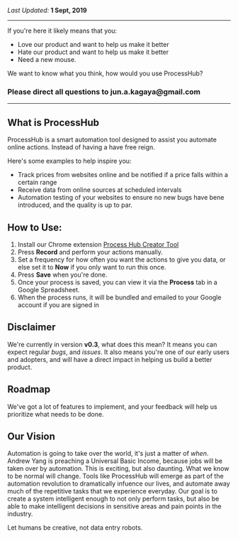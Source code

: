 _Last Updated:_ __1 Sept, 2019__

---

If you're here it likely means that you:
- Love our product and want to help us make it better
- Hate our product and want to help us make it better
- Need a new mouse. 

We want to know what you think, how would you use ProcessHub?
### Please direct all questions to __jun.a.kagaya@gmail.com__

---

## What is ProcessHub

ProcessHub is a smart automation tool designed to assist you automate online actions. 
Instead of having a have free reign.

Here's some examples to help inspire you:
- Track prices from websites online and be notified if a price falls within a certain range
- Receive data from online sources at scheduled intervals
- Automation testing of your websites to ensure no new bugs have bene introduced, and the quality is up to par.

## How to Use:

1. Install our Chrome extension [Process Hub Creator Tool](https://chrome.google.com/webstore/detail/processhub-creator-tool/ipfoehnmpmmpljcaakgenkcddjbfapan)
1. Press __Record__ and perform your actions manually.
1. Set a frequency for how often you want the actions to give you data, or else set it to __Now__ if you only want to run this once.
1. Press __Save__ when you're done.
1. Once your process is saved, you can view it via the __Process__ tab in a Google Spreadsheet.
1. When the process runs, it will be bundled and emailed to your Google account if you are signed in


## Disclaimer

We're currently in version __v0.3__, what does this mean? 
It means you can expect regular _bugs_, and _issues_.
It also means you're one of our early users and adopters, and will have a direct impact in helping us build a better product.

## Roadmap

We've got a lot of features to implement, and your feedback will help us prioritize what needs to be done.

## Our Vision

Automation is going to take over the world, it's just a matter of _when_. 
Andrew Yang is preaching a Universal Basic Income, because jobs will be taken over by automation. This is exciting, but also daunting. What we know to be normal will change. 
Tools like ProcessHub will emerge as part of the automation revolution to dramatically infuence our lives, and automate away much of the repetitive tasks that we experience everyday. 
Our goal is to create a system intelligent enough to not only perform tasks, but also be able to make intelligent decisions in sensitive areas and pain points in the industry.

Let humans be creative, not data entry robots.


